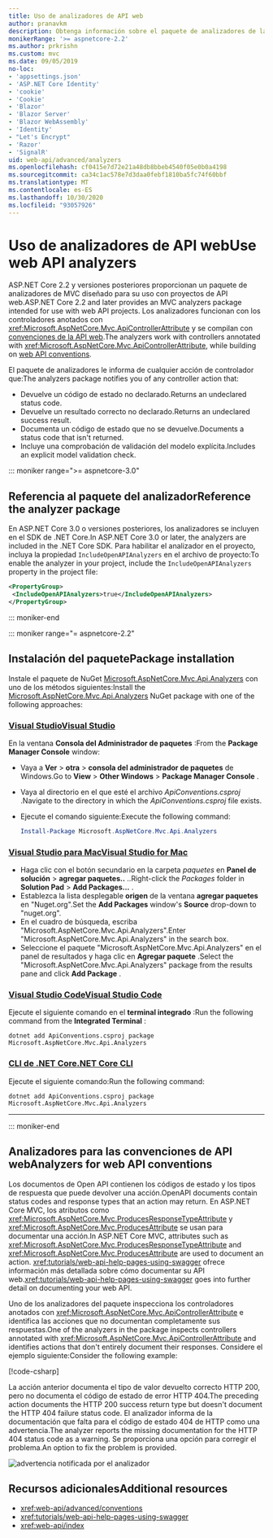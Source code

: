 ```yaml
---
title: Uso de analizadores de API web
author: pranavkm
description: Obtenga información sobre el paquete de analizadores de la API web de ASP.NET Core MVC.
monikerRange: '>= aspnetcore-2.2'
ms.author: prkrishn
ms.custom: mvc
ms.date: 09/05/2019
no-loc:
- 'appsettings.json'
- 'ASP.NET Core Identity'
- 'cookie'
- 'Cookie'
- 'Blazor'
- 'Blazor Server'
- 'Blazor WebAssembly'
- 'Identity'
- "Let's Encrypt"
- 'Razor'
- 'SignalR'
uid: web-api/advanced/analyzers
ms.openlocfilehash: cf0415e7d72e21a48db8bbeb4540f05e0b0a4198
ms.sourcegitcommit: ca34c1ac578e7d3daa0febf1810ba5fc74f60bbf
ms.translationtype: MT
ms.contentlocale: es-ES
ms.lasthandoff: 10/30/2020
ms.locfileid: "93057926"
---
```

# <a name="use-web-api-analyzers"></a><span data-ttu-id="59717-103">Uso de analizadores de API web</span><span class="sxs-lookup"><span data-stu-id="59717-103">Use web API analyzers</span></span>

<span data-ttu-id="59717-104">ASP.NET Core 2.2 y versiones posteriores proporcionan un paquete de analizadores de MVC diseñado para su uso con proyectos de API web.</span><span class="sxs-lookup"><span data-stu-id="59717-104">ASP.NET Core 2.2 and later provides an MVC analyzers package intended for use with web API projects.</span></span> <span data-ttu-id="59717-105">Los analizadores funcionan con los controladores anotados con <xref:Microsoft.AspNetCore.Mvc.ApiControllerAttribute> y se compilan con [convenciones de la API web](xref:web-api/advanced/conventions).</span><span class="sxs-lookup"><span data-stu-id="59717-105">The analyzers work with controllers annotated with <xref:Microsoft.AspNetCore.Mvc.ApiControllerAttribute>, while building on [web API conventions](xref:web-api/advanced/conventions).</span></span>

<span data-ttu-id="59717-106">El paquete de analizadores le informa de cualquier acción de controlador que:</span><span class="sxs-lookup"><span data-stu-id="59717-106">The analyzers package notifies you of any controller action that:</span></span>

* <span data-ttu-id="59717-107">Devuelve un código de estado no declarado.</span><span class="sxs-lookup"><span data-stu-id="59717-107">Returns an undeclared status code.</span></span>
* <span data-ttu-id="59717-108">Devuelve un resultado correcto no declarado.</span><span class="sxs-lookup"><span data-stu-id="59717-108">Returns an undeclared success result.</span></span>
* <span data-ttu-id="59717-109">Documenta un código de estado que no se devuelve.</span><span class="sxs-lookup"><span data-stu-id="59717-109">Documents a status code that isn't returned.</span></span>
* <span data-ttu-id="59717-110">Incluye una comprobación de validación del modelo explícita.</span><span class="sxs-lookup"><span data-stu-id="59717-110">Includes an explicit model validation check.</span></span>

::: moniker range=">= aspnetcore-3.0"

## <a name="reference-the-analyzer-package"></a><span data-ttu-id="59717-111">Referencia al paquete del analizador</span><span class="sxs-lookup"><span data-stu-id="59717-111">Reference the analyzer package</span></span>

<span data-ttu-id="59717-112">En ASP.NET Core 3.0 o versiones posteriores, los analizadores se incluyen en el SDK de .NET Core.</span><span class="sxs-lookup"><span data-stu-id="59717-112">In ASP.NET Core 3.0 or later, the analyzers are included in the .NET Core SDK.</span></span> <span data-ttu-id="59717-113">Para habilitar el analizador en el proyecto, incluya la propiedad `IncludeOpenAPIAnalyzers` en el archivo de proyecto:</span><span class="sxs-lookup"><span data-stu-id="59717-113">To enable the analyzer in your project, include the `IncludeOpenAPIAnalyzers` property in the project file:</span></span>

```xml
<PropertyGroup>
 <IncludeOpenAPIAnalyzers>true</IncludeOpenAPIAnalyzers>
</PropertyGroup>
```

::: moniker-end

::: moniker range="= aspnetcore-2.2"

## <a name="package-installation"></a><span data-ttu-id="59717-114">Instalación del paquete</span><span class="sxs-lookup"><span data-stu-id="59717-114">Package installation</span></span>

<span data-ttu-id="59717-115">Instale el paquete de NuGet [Microsoft.AspNetCore.Mvc.Api.Analyzers](https://www.nuget.org/packages/Microsoft.AspNetCore.Mvc.Api.Analyzers) con uno de los métodos siguientes:</span><span class="sxs-lookup"><span data-stu-id="59717-115">Install the [Microsoft.AspNetCore.Mvc.Api.Analyzers](https://www.nuget.org/packages/Microsoft.AspNetCore.Mvc.Api.Analyzers) NuGet package with one of the following approaches:</span></span>

### <a name="visual-studio"></a>[<span data-ttu-id="59717-116">Visual Studio</span><span class="sxs-lookup"><span data-stu-id="59717-116">Visual Studio</span></span>](#tab/visual-studio)

<span data-ttu-id="59717-117">En la ventana **Consola del Administrador de paquetes** :</span><span class="sxs-lookup"><span data-stu-id="59717-117">From the **Package Manager Console** window:</span></span>
  * <span data-ttu-id="59717-118">Vaya a **Ver** > **otra** > **consola del administrador de paquetes** de Windows.</span><span class="sxs-lookup"><span data-stu-id="59717-118">Go to **View** > **Other Windows** > **Package Manager Console** .</span></span>
  * <span data-ttu-id="59717-119">Vaya al directorio en el que esté el archivo *ApiConventions.csproj* .</span><span class="sxs-lookup"><span data-stu-id="59717-119">Navigate to the directory in which the *ApiConventions.csproj* file exists.</span></span>
  * <span data-ttu-id="59717-120">Ejecute el comando siguiente:</span><span class="sxs-lookup"><span data-stu-id="59717-120">Execute the following command:</span></span>

    ```powershell
    Install-Package Microsoft.AspNetCore.Mvc.Api.Analyzers
    ```

### <a name="visual-studio-for-mac"></a>[<span data-ttu-id="59717-121">Visual Studio para Mac</span><span class="sxs-lookup"><span data-stu-id="59717-121">Visual Studio for Mac</span></span>](#tab/visual-studio-mac)

* <span data-ttu-id="59717-122">Haga clic con el botón secundario en la carpeta *paquetes* en **Panel de solución** > **agregar paquetes..** ..</span><span class="sxs-lookup"><span data-stu-id="59717-122">Right-click the *Packages* folder in **Solution Pad** > **Add Packages...** .</span></span>
* <span data-ttu-id="59717-123">Establezca la lista desplegable **origen** de la ventana **agregar paquetes** en "Nuget.org".</span><span class="sxs-lookup"><span data-stu-id="59717-123">Set the **Add Packages** window's **Source** drop-down to "nuget.org".</span></span>
* <span data-ttu-id="59717-124">En el cuadro de búsqueda, escriba "Microsoft.AspNetCore.Mvc.Api.Analyzers".</span><span class="sxs-lookup"><span data-stu-id="59717-124">Enter "Microsoft.AspNetCore.Mvc.Api.Analyzers" in the search box.</span></span>
* <span data-ttu-id="59717-125">Seleccione el paquete "Microsoft.AspNetCore.Mvc.Api.Analyzers" en el panel de resultados y haga clic en **Agregar paquete** .</span><span class="sxs-lookup"><span data-stu-id="59717-125">Select the "Microsoft.AspNetCore.Mvc.Api.Analyzers" package from the results pane and click **Add Package** .</span></span>

### <a name="visual-studio-code"></a>[<span data-ttu-id="59717-126">Visual Studio Code</span><span class="sxs-lookup"><span data-stu-id="59717-126">Visual Studio Code</span></span>](#tab/visual-studio-code)

<span data-ttu-id="59717-127">Ejecute el siguiente comando en el **terminal integrado** :</span><span class="sxs-lookup"><span data-stu-id="59717-127">Run the following command from the **Integrated Terminal** :</span></span>

```dotnetcli
dotnet add ApiConventions.csproj package Microsoft.AspNetCore.Mvc.Api.Analyzers
```

### <a name="net-core-cli"></a>[<span data-ttu-id="59717-128">CLI de .NET Core</span><span class="sxs-lookup"><span data-stu-id="59717-128">.NET Core CLI</span></span>](#tab/netcore-cli)

<span data-ttu-id="59717-129">Ejecute el siguiente comando:</span><span class="sxs-lookup"><span data-stu-id="59717-129">Run the following command:</span></span>

```dotnetcli
dotnet add ApiConventions.csproj package Microsoft.AspNetCore.Mvc.Api.Analyzers
```

---

::: moniker-end

## <a name="analyzers-for-web-api-conventions"></a><span data-ttu-id="59717-130">Analizadores para las convenciones de API web</span><span class="sxs-lookup"><span data-stu-id="59717-130">Analyzers for web API conventions</span></span>

<span data-ttu-id="59717-131">Los documentos de Open API contienen los códigos de estado y los tipos de respuesta que puede devolver una acción.</span><span class="sxs-lookup"><span data-stu-id="59717-131">OpenAPI documents contain status codes and response types that an action may return.</span></span> <span data-ttu-id="59717-132">En ASP.NET Core MVC, los atributos como <xref:Microsoft.AspNetCore.Mvc.ProducesResponseTypeAttribute> y <xref:Microsoft.AspNetCore.Mvc.ProducesAttribute> se usan para documentar una acción.</span><span class="sxs-lookup"><span data-stu-id="59717-132">In ASP.NET Core MVC, attributes such as <xref:Microsoft.AspNetCore.Mvc.ProducesResponseTypeAttribute> and <xref:Microsoft.AspNetCore.Mvc.ProducesAttribute> are used to document an action.</span></span> <span data-ttu-id="59717-133"><xref:tutorials/web-api-help-pages-using-swagger> ofrece información más detallada sobre cómo documentar su API web.</span><span class="sxs-lookup"><span data-stu-id="59717-133"><xref:tutorials/web-api-help-pages-using-swagger> goes into further detail on documenting your web API.</span></span>

<span data-ttu-id="59717-134">Uno de los analizadores del paquete inspecciona los controladores anotados con <xref:Microsoft.AspNetCore.Mvc.ApiControllerAttribute> e identifica las acciones que no documentan completamente sus respuestas.</span><span class="sxs-lookup"><span data-stu-id="59717-134">One of the analyzers in the package inspects controllers annotated with <xref:Microsoft.AspNetCore.Mvc.ApiControllerAttribute> and identifies actions that don't entirely document their responses.</span></span> <span data-ttu-id="59717-135">Considere el ejemplo siguiente:</span><span class="sxs-lookup"><span data-stu-id="59717-135">Consider the following example:</span></span>

[!code-csharp[](conventions/sample/Controllers/ContactsController.cs?name=missing404docs&highlight=10)]

<span data-ttu-id="59717-136">La acción anterior documenta el tipo de valor devuelto correcto HTTP 200, pero no documenta el código de estado de error HTTP 404.</span><span class="sxs-lookup"><span data-stu-id="59717-136">The preceding action documents the HTTP 200 success return type but doesn't document the HTTP 404 failure status code.</span></span> <span data-ttu-id="59717-137">El analizador informa de la documentación que falta para el código de estado 404 de HTTP como una advertencia.</span><span class="sxs-lookup"><span data-stu-id="59717-137">The analyzer reports the missing documentation for the HTTP 404 status code as a warning.</span></span> <span data-ttu-id="59717-138">Se proporciona una opción para corregir el problema.</span><span class="sxs-lookup"><span data-stu-id="59717-138">An option to fix the problem is provided.</span></span>

![advertencia notificada por el analizador](conventions/_static/Analyzer.gif)

## <a name="additional-resources"></a><span data-ttu-id="59717-140">Recursos adicionales</span><span class="sxs-lookup"><span data-stu-id="59717-140">Additional resources</span></span>

* <xref:web-api/advanced/conventions>
* <xref:tutorials/web-api-help-pages-using-swagger>
* <xref:web-api/index>
